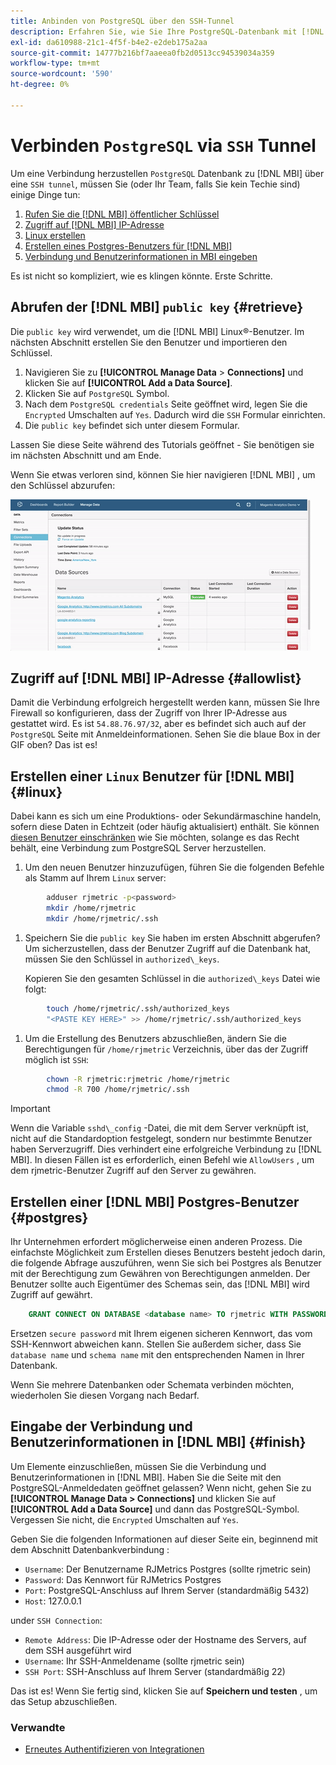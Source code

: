 ```yaml
---
title: Anbinden von PostgreSQL über den SSH-Tunnel
description: Erfahren Sie, wie Sie Ihre PostgreSQL-Datenbank mit [!DNL MBI] über einen SSH-Tunnel.
exl-id: da610988-21c1-4f5f-b4e2-e2deb175a2aa
source-git-commit: 14777b216bf7aaeea0fb2d0513cc94539034a359
workflow-type: tm+mt
source-wordcount: '590'
ht-degree: 0%

---
```


# Verbinden `PostgreSQL` via `SSH` Tunnel

Um eine Verbindung herzustellen `PostgreSQL` Datenbank zu [!DNL MBI] über eine `SSH tunnel`, müssen Sie (oder Ihr Team, falls Sie kein Techie sind) einige Dinge tun:

1. [Rufen Sie die [!DNL MBI] öffentlicher Schlüssel](#retrieve)
1. [Zugriff auf [!DNL MBI] IP-Adresse](#allowlist)
1. [Linux erstellen](#linux)
1. [Erstellen eines Postgres-Benutzers für [!DNL MBI] ](#postgres)
1. [Verbindung und Benutzerinformationen in MBI eingeben](#finish)

Es ist nicht so kompliziert, wie es klingen könnte. Erste Schritte.

## Abrufen der [!DNL MBI] `public key` {#retrieve}

Die `public key` wird verwendet, um die [!DNL MBI] Linux®-Benutzer. Im nächsten Abschnitt erstellen Sie den Benutzer und importieren den Schlüssel.

1. Navigieren Sie zu **[!UICONTROL Manage Data** > **Connections]** und klicken Sie auf **[!UICONTROL Add a Data Source]**.
1. Klicken Sie auf `PostgreSQL` Symbol.
1. Nach dem `PostgreSQL credentials` Seite geöffnet wird, legen Sie die `Encrypted` Umschalten auf `Yes`. Dadurch wird die `SSH` Formular einrichten.
1. Die `public key` befindet sich unter diesem Formular.

Lassen Sie diese Seite während des Tutorials geöffnet - Sie benötigen sie im nächsten Abschnitt und am Ende.

Wenn Sie etwas verloren sind, können Sie hier navigieren [!DNL MBI] , um den Schlüssel abzurufen:

![Abrufen des öffentlichen Schlüssels &quot;RJMetrics&quot;](../../../assets/get-mbi-public-key.gif)

## Zugriff auf [!DNL MBI] IP-Adresse {#allowlist}

Damit die Verbindung erfolgreich hergestellt werden kann, müssen Sie Ihre Firewall so konfigurieren, dass der Zugriff von Ihrer IP-Adresse aus gestattet wird. Es ist `54.88.76.97/32`, aber es befindet sich auch auf der `PostgreSQL` Seite mit Anmeldeinformationen. Sehen Sie die blaue Box in der GIF oben? Das ist es!

## Erstellen einer `Linux` Benutzer für [!DNL MBI] {#linux}

Dabei kann es sich um eine Produktions- oder Sekundärmaschine handeln, sofern diese Daten in Echtzeit (oder häufig aktualisiert) enthält. Sie können [diesen Benutzer einschränken](../../../administrator/account-management/restrict-db-access.md) wie Sie möchten, solange es das Recht behält, eine Verbindung zum PostgreSQL Server herzustellen.

1. Um den neuen Benutzer hinzuzufügen, führen Sie die folgenden Befehle als Stamm auf Ihrem `Linux` server:

```bash
        adduser rjmetric -p<password>
        mkdir /home/rjmetric
        mkdir /home/rjmetric/.ssh
```

1. Speichern Sie die `public key` Sie haben im ersten Abschnitt abgerufen? Um sicherzustellen, dass der Benutzer Zugriff auf die Datenbank hat, müssen Sie den Schlüssel in `authorized\_keys`.

   Kopieren Sie den gesamten Schlüssel in die `authorized\_keys` Datei wie folgt:

```bash
        touch /home/rjmetric/.ssh/authorized_keys
        "<PASTE KEY HERE>" >> /home/rjmetric/.ssh/authorized_keys
```

1. Um die Erstellung des Benutzers abzuschließen, ändern Sie die Berechtigungen für `/home/rjmetric` Verzeichnis, über das der Zugriff möglich ist `SSH`:

```bash
        chown -R rjmetric:rjmetric /home/rjmetric
        chmod -R 700 /home/rjmetric/.ssh
```

>[!IMPORTANT]
>
>Wenn die Variable `sshd\_config` -Datei, die mit dem Server verknüpft ist, nicht auf die Standardoption festgelegt, sondern nur bestimmte Benutzer haben Serverzugriff. Dies verhindert eine erfolgreiche Verbindung zu [!DNL MBI]. In diesen Fällen ist es erforderlich, einen Befehl wie `AllowUsers` , um dem rjmetric-Benutzer Zugriff auf den Server zu gewähren.

## Erstellen einer [!DNL MBI] Postgres-Benutzer {#postgres}

Ihr Unternehmen erfordert möglicherweise einen anderen Prozess. Die einfachste Möglichkeit zum Erstellen dieses Benutzers besteht jedoch darin, die folgende Abfrage auszuführen, wenn Sie sich bei Postgres als Benutzer mit der Berechtigung zum Gewähren von Berechtigungen anmelden. Der Benutzer sollte auch Eigentümer des Schemas sein, das [!DNL MBI] wird Zugriff auf gewährt.

```sql
    GRANT CONNECT ON DATABASE <database name> TO rjmetric WITH PASSWORD <secure password>;GRANT USAGE ON SCHEMA <schema name> TO rjmetric;GRANT SELECT ON ALL TABLES IN SCHEMA <schema name> TO rjmetric;ALTER DEFAULT PRIVILEGES IN SCHEMA <schema name> GRANT SELECT ON TABLES TO rjmetric;
```

Ersetzen `secure password` mit Ihrem eigenen sicheren Kennwort, das vom SSH-Kennwort abweichen kann. Stellen Sie außerdem sicher, dass Sie `database name` und `schema name` mit den entsprechenden Namen in Ihrer Datenbank.

Wenn Sie mehrere Datenbanken oder Schemata verbinden möchten, wiederholen Sie diesen Vorgang nach Bedarf.

## Eingabe der Verbindung und Benutzerinformationen in [!DNL MBI] {#finish}

Um Elemente einzuschließen, müssen Sie die Verbindung und Benutzerinformationen in [!DNL MBI]. Haben Sie die Seite mit den PostgreSQL-Anmeldedaten geöffnet gelassen? Wenn nicht, gehen Sie zu **[!UICONTROL Manage Data > Connections]** und klicken Sie auf **[!UICONTROL Add a Data Source]** und dann das PostgreSQL-Symbol. Vergessen Sie nicht, die `Encrypted` Umschalten auf `Yes`.

Geben Sie die folgenden Informationen auf dieser Seite ein, beginnend mit dem Abschnitt Datenbankverbindung :

* `Username`: Der Benutzername RJMetrics Postgres (sollte rjmetric sein)
* `Password`: Das Kennwort für RJMetrics Postgres
* `Port`: PostgreSQL-Anschluss auf Ihrem Server (standardmäßig 5432)
* `Host`: 127.0.0.1

under `SSH Connection`:

* `Remote Address`: Die IP-Adresse oder der Hostname des Servers, auf dem SSH ausgeführt wird
* `Username`: Ihr SSH-Anmeldename (sollte rjmetric sein)
* `SSH Port`: SSH-Anschluss auf Ihrem Server (standardmäßig 22)

Das ist es! Wenn Sie fertig sind, klicken Sie auf **Speichern und testen** , um das Setup abzuschließen.

### Verwandte

* [Erneutes Authentifizieren von Integrationen](https://experienceleague.adobe.com/docs/commerce-knowledge-base/kb/how-to/mbi-reauthenticating-integrations.html?lang=en)
